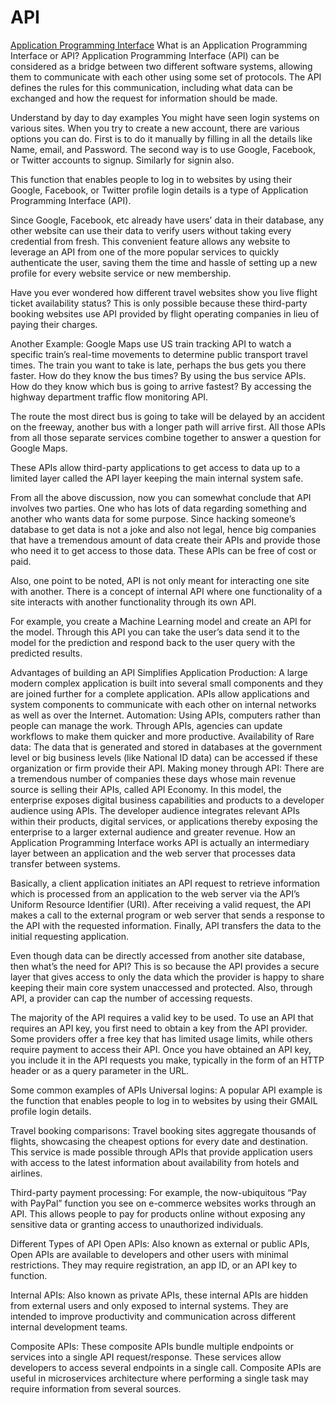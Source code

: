 # API
<a href="https://effbot.org/application-programming-interface-api-in-simple-terms/">Application Programming Interface</a>
What is an Application Programming Interface or API?
Application Programming Interface (API) can be considered as a bridge between two different software systems, allowing them to communicate with each other using some set of protocols.  The API defines the rules for this communication, including what data can be exchanged and how the request for information should be made.

Understand by day to day examples
You might have seen login systems on various sites. When you try to create a new account, there are various options you can do. First is to do it manually by filling in all the details like Name, email, and Password. The second way is to use Google, Facebook, or Twitter accounts to signup. Similarly for signin also.

This function that enables people to log in to websites by using their Google, Facebook, or Twitter profile login details is a type of Application Programming Interface (API).

Since Google, Facebook, etc already have users’ data in their database, any other website can use their data to verify users without taking every credential from fresh. This convenient feature allows any website to leverage an API from one of the more popular services to quickly authenticate the user, saving them the time and hassle of setting up a new profile for every website service or new membership.

Have you ever wondered how different travel websites show you live flight ticket availability status? This is only possible because these third-party booking websites use API provided by flight operating companies in lieu of paying their charges.

Another Example: Google Maps use US train tracking API to watch a specific train’s real-time movements to determine public transport travel times. The train you want to take is late, perhaps the bus gets you there faster. How do they know the bus times? By using the bus service APIs. How do they know which bus is going to arrive fastest? By accessing the highway department traffic flow monitoring API.

The route the most direct bus is going to take will be delayed by an accident on the freeway, another bus with a longer path will arrive first. All those APIs from all those separate services combine together to answer a question for Google Maps.

These APIs allow third-party applications to get access to data up to a limited layer called the API layer keeping the main internal system safe.

From all the above discussion, now you can somewhat conclude that API involves two parties. One who has lots of data regarding something and another who wants data for some purpose. Since hacking someone’s database to get data is not a joke and also not legal, hence big companies that have a tremendous amount of data create their APIs and provide those who need it to get access to those data. These APIs can be free of cost or paid.

Also, one point to be noted, API is not only meant for interacting one site with another. There is a concept of internal API where one functionality of a site interacts with another functionality through its own API.

For example, you create a Machine Learning model and create an API for the model. Through this API you can take the user’s data send it to the model for the prediction and respond back to the user query with the predicted results.

Advantages of building an API
Simplifies Application Production: A large modern complex application is built into several small components and they are joined further for a complete application.  APIs allow applications and system components to communicate with each other on internal networks as well as over the Internet.
Automation:  Using APIs, computers rather than people can manage the work. Through APIs, agencies can update workflows to make them quicker and more productive.
Availability of Rare data: The data that is generated and stored in databases at the government level or big business levels (like National ID data) can be accessed if these organization or firm provide their API.
Making money through API: There are a tremendous number of companies these days whose main revenue source is selling their APIs, called API Economy. In this model, the enterprise exposes digital business capabilities and products to a developer audience using APIs. The developer audience integrates relevant APIs within their products, digital services, or applications thereby exposing the enterprise to a larger external audience and greater revenue.
How an Application Programming Interface works
API is actually an intermediary layer between an application and the web server that processes data transfer between systems.


Basically, a client application initiates an API request to retrieve information which is processed from an application to the web server via the API’s Uniform Resource Identifier (URI). After receiving a valid request, the API makes a call to the external program or web server that sends a response to the API with the requested information. Finally, API transfers the data to the initial requesting application.

Even though data can be directly accessed from another site database, then what’s the need for API? This is so because the API provides a secure layer that gives access to only the data which the provider is happy to share keeping their main core system unaccessed and protected. Also, through API, a provider can cap the number of accessing requests.

The majority of the API requires a valid key to be used.  To use an API that requires an API key, you first need to obtain a key from the API provider. Some providers offer a free key that has limited usage limits, while others require payment to access their API. Once you have obtained an API key, you include it in the API requests you make, typically in the form of an HTTP header or as a query parameter in the URL.

Some common examples of APIs
Universal logins: A popular API example is the function that enables people to log in to websites by using their GMAIL profile login details.

Travel booking comparisons: Travel booking sites aggregate thousands of flights, showcasing the cheapest options for every date and destination. This service is made possible through APIs that provide application users with access to the latest information about availability from hotels and airlines.

Third-party payment processing: For example, the now-ubiquitous “Pay with PayPal” function you see on e-commerce websites works through an API. This allows people to pay for products online without exposing any sensitive data or granting access to unauthorized individuals.

Different Types of API
Open APIs: Also known as external or public APIs, Open APIs are available to developers and other users with minimal restrictions. They may require registration, an app ID, or an API key to function.

Internal APIs:  Also known as private APIs, these internal APIs are hidden from external users and only exposed to internal systems. They are intended to improve productivity and communication across different internal development teams.

Composite APIs:  These composite APIs bundle multiple endpoints or services into a single API request/response. These services allow developers to access several endpoints in a single call. Composite APIs are useful in microservices architecture where performing a single task may require information from several sources.
